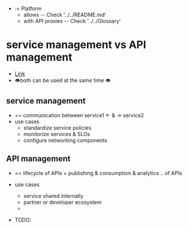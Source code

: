 - := Platform
    - allows -- Check '../../README.md'
    - with API proxies -- Check '../../Glossary'

# service management vs API management
* [Link](https://www.youtube.com/watch?v=1FV0Vv-me08)
* 👁️both can be used at the same time 👁️
## service management
- == communication between service1 ← & → service2
- use cases
  - standardize service policies
  - monitorize services & SLOs
  - configure networking components
## API management
- == lifecycle of APIs + publishing & consumption & analytics .. of APIs
- use cases
  - service shared internally
  - partner or developer ecosystem
  - 

- TODO: